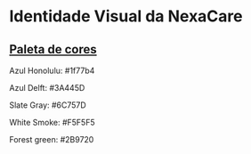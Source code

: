 # Identidade Visual da **NexaCare**

## [Paleta de cores](../../escola_olhar_de_bastet/docs/bastet-palette.png)

Azul Honolulu: #1f77b4

Azul Delft: #3A445D

Slate Gray: #6C757D

White Smoke: #F5F5F5

Forest green: #2B9720
